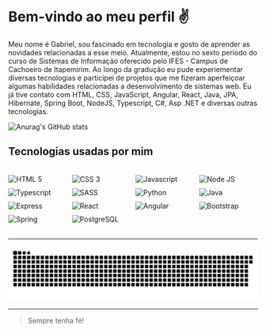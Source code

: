 # Bem-vindo ao meu perfil ✌️

Meu nome é Gabriel, sou fascinado em tecnologia e gosto de aprender as novidades relacionadas a esse meio. Atualmente, estou no sexto período do curso de Sistemas de Informação oferecido pelo IFES - Campus de Cachoeiro de Itapemirim. Ao longo da gradução eu pude experiementar diversas tecnologias e participei de projetos que me fizeram aperfeiçoar algumas habilidades relacionadas a desenvolvimento de sistemas web. Eu já tive contato com HTML, CSS, JavaScript, Angular, React, Java, JPA, Hibernate, Spring Boot, NodeJS, Typescript, C#, Asp .NET e diversas outras tecnologias.

![Anurag's GitHub stats](https://github-readme-stats.vercel.app/api?username=GNobroga&show_icons=true&theme=dracula)

## Tecnologias usadas por mim
<br/>
<div style="display: grid; grid-template-columns: repeat(auto-fit, minmax(100px, 1fr)); gap: 10px;">
    <img src="https://img.shields.io/badge/HTML5-E34F26?style=for-the-badge&logo=html5&logoColor=white" alt="HTML 5">
     <img src="https://img.shields.io/badge/CSS3-1572B6?style=for-the-badge&logo=css3&logoColor=white" alt="CSS 3">
     <img src="https://img.shields.io/badge/JavaScript-323330?style=for-the-badge&logo=javascript&logoColor=F7DF1E" alt="Javascript">
     <img src="https://img.shields.io/badge/Node.js-43853D?style=for-the-badge&logo=node.js&logoColor=white" alt="Node JS">
     <img src="https://img.shields.io/badge/TypeScript-007ACC?style=for-the-badge&logo=typescript&logoColor=white" alt="Typescript">
     <img src="https://img.shields.io/badge/Sass-CC6699?style=for-the-badge&logo=sass&logoColor=white" alt="SASS">
     <img src="https://img.shields.io/badge/Python-14354C?style=for-the-badge&logo=python&logoColor=white" alt="Python">
     <img src="https://img.shields.io/badge/Java-ED8B00?style=for-the-badge&logo=openjdk&logoColor=white" alt="Java">
     <img src="https://img.shields.io/badge/Express.js-404D59?style=for-the-badge" alt="Express">
     <img src="https://img.shields.io/badge/React-20232A?style=for-the-badge&logo=react&logoColor=61DAFB" alt="React">
     <img src="https://img.shields.io/badge/Angular-DD0031?style=for-the-badge&logo=angular&logoColor=white" alt="Angular">
     <img src="https://img.shields.io/badge/Bootstrap-563D7C?style=for-the-badge&logo=bootstrap&logoColor=white" alt="Bootstrap">
     <img src="https://img.shields.io/badge/Spring-6DB33F?style=for-the-badge&logo=spring&logoColor=white" alt="Spring">
     <img src="https://img.shields.io/badge/PostgreSQL-316192?style=for-the-badge&logo=postgresql&logoColor=white" alt="PostgreSQL">
</div>
<br/>

<hr/> 

 [![Snake Animation](https://github.com/GNobroga/GNobroga/blob/main/snake.svg)](https://github.com/Platane/snk)
 
 <hr/> 

<blockquote>
    Sempre tenha fé!
</blockquote>


